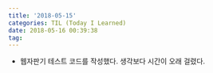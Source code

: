 ```yaml
---
title: '2018-05-15'
categories: TIL (Today I Learned)
date: 2018-05-16 00:39:38
tag:
---
```


- 웹자판기 테스트 코드를 작성했다. 생각보다 시간이 오래 걸렸다.
